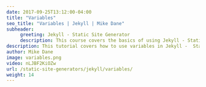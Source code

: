 ```yaml
---
date: 2017-09-25T13:12:00-04:00
title: "Variables"
seo_title: "Variables | Jekyll | Mike Dane"
subheader:
     greeting: Jekyll - Static Site Generator
     description: This course covers the basics of using Jekyll - Static Site Generator. Work your way through the videos and we'll teach you everything you need to know to create a professional and scalable website or blog!
description: This tutorial covers how to use variables in Jekyll -  Static Site Generator.
author: Mike Dane
image: variables.png
video: nLJBF2KiOZw
url: /static-site-generators/jekyll/variables/
weight: 14
---
```

